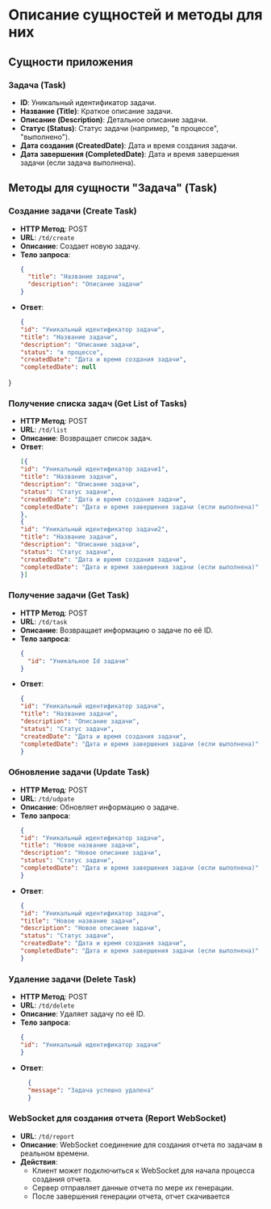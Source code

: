 # Описание сущностей и методы для них

## Сущности приложения

### Задача (Task)
- **ID**: Уникальный идентификатор задачи.
- **Название (Title)**: Краткое описание задачи.
- **Описание (Description)**: Детальное описание задачи.
- **Статус (Status)**: Статус задачи (например, "в процессе", "выполнено").
- **Дата создания (CreatedDate)**: Дата и время создания задачи.
- **Дата завершения (CompletedDate)**: Дата и время завершения задачи (если задача выполнена).

## Методы для сущности "Задача" (Task)

### Создание задачи (Create Task)
- **HTTP Метод**: POST
- **URL**: `/td/create`
- **Описание**: Создает новую задачу.
- **Тело запроса**:
  ```json
  {
    "title": "Название задачи",
    "description": "Описание задачи"
  }
- **Ответ**:
  ```json
  {
  "id": "Уникальный идентификатор задачи",
  "title": "Название задачи",
  "description": "Описание задачи",
  "status": "в процессе",
  "createdDate": "Дата и время создания задачи",
  "completedDate": null
}
### Получение списка задач (Get List of Tasks)
- **HTTP Метод**: POST
- **URL**: `/td/list`
- **Описание**: Возвращает список задач.
- **Ответ**:
  ```json
  [{
  "id": "Уникальный идентификатор задачи1",
  "title": "Название задачи",
  "description": "Описание задачи",
  "status": "Статус задачи",
  "createdDate": "Дата и время создания задачи",
  "completedDate": "Дата и время завершения задачи (если выполнена)"
  },
  {
  "id": "Уникальный идентификатор задачи2",
  "title": "Название задачи",
  "description": "Описание задачи",
  "status": "Статус задачи",
  "createdDate": "Дата и время создания задачи",
  "completedDate": "Дата и время завершения задачи (если выполнена)"
  }]
### Получение задачи (Get Task)
- **HTTP Метод**: POST
- **URL**: `/td/task`
- **Описание**: Возвращает информацию о задаче по её ID.
- **Тело запроса**:
  ```json
  {
    "id": "Уникальное Id задачи"
  }
- **Ответ**:
  ```json
  {
  "id": "Уникальный идентификатор задачи",
  "title": "Название задачи",
  "description": "Описание задачи",
  "status": "Статус задачи",
  "createdDate": "Дата и время создания задачи",
  "completedDate": "Дата и время завершения задачи (если выполнена)"
  }
### Обновление задачи (Update Task)
- **HTTP Метод**: POST
- **URL**: `/td/udpate`
- **Описание**: Обновляет информацию о задаче.
- **Тело запроса**:
    ```json
    {
  "id": "Уникальный идентификатор задачи",
  "title": "Новое название задачи",
  "description": "Новое описание задачи",
  "status": "Статус задачи",
  "completedDate": "Дата и время завершения задачи (если выполнена)"
  }
- **Ответ**:
  ```json
  {
  "id": "Уникальный идентификатор задачи",
  "title": "Новое название задачи",
  "description": "Новое описание задачи",
  "status": "Статус задачи",
  "createdDate": "Дата и время создания задачи",
  "completedDate": "Дата и время завершения задачи (если выполнена)"
  }
### Удаление задачи (Delete Task)
- **HTTP Метод**: POST
- **URL**: `/td/delete`
- **Описание**: Удаляет задачу по её ID.
- **Тело запроса**:
    ```json
    {
  "id": "Уникальный идентификатор задачи"
  }
- **Ответ**:
  ```json
    {
    "message": "Задача успешно удалена"
    }
### WebSocket для создания отчета (Report WebSocket)
- **URL**: `/td/report`
- **Описание**: WebSocket соединение для создания отчета по задачам в реальном времени.
- **Действия**:
    - Клиент может подключиться к WebSocket для начала процесса создания отчета.
    - Сервер отправляет данные отчета по мере их генерации.
    - После завершения генерации отчета, отчет скачивается



